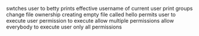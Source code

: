 swtches user to betty
prints effective username of current user
print groups
change file ownership
creating empty file called hello
permits user to execute
user permission to execute
allow multiple permissions
allow everybody to execute
user only all permissions
